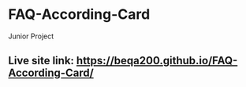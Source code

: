 # FAQ-According-Card
Junior Project
## Live site link: https://beqa200.github.io/FAQ-According-Card/
